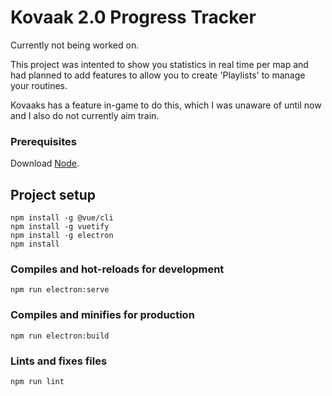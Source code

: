 # Kovaak 2.0 Progress Tracker

Currently not being worked on.

This project was intented to show you statistics in real time per map and had planned to add features to allow you to create 'Playlists' to manage your routines.

Kovaaks has a feature in-game to do this, which I was unaware of until now and I also do not currently aim train.

### Prerequisites

Download [Node](https://nodejs.org/en/).

## Project setup

```
npm install -g @vue/cli
npm install -g vuetify
npm install -g electron
npm install
```

### Compiles and hot-reloads for development

```
npm run electron:serve
```

### Compiles and minifies for production

```
npm run electron:build
```

### Lints and fixes files

```
npm run lint
```
